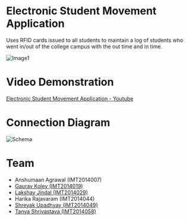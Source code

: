 Electronic Student Movement Application
=======================================

Uses RFID cards issued to all students to maintain a log of students
who went in/out of the college campus with the out time and in time.

![Image1](https://raw.githubusercontent.com/arkokoley/esma/master/Image1.jpg)

# Video Demonstration

[Electronic Student Movement Application - Youtube](https://www.youtube.com/watch?v=rAXyXrPMPyM)

# Connection Diagram

![Schema](https://raw.githubusercontent.com/arkokoley/esma/master/schema.jpg)

# Team
* Anshumaan Agrawal (IMT2014007)
* [Gaurav Koley (IMT2014019)](http://github.com/arkokoley)
* [Lakshay Jindal (IMT2014029)](http://github.com/ljindal1995)
* Harika Rajavaram (IMT2014044)
* [Shreyak Upadhyay (IMT2014049)](http://github.com/shreyakupadhyay)
* [Tanya Shrivastava (IMT2014058)](http://github.com/Tanya05)
